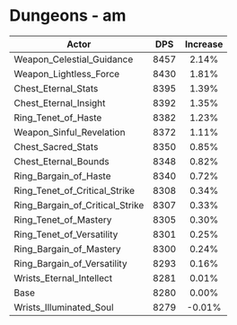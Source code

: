 # Dungeons - am
| Actor | DPS | Increase |
|---|:---:|:---:|
|Weapon_Celestial_Guidance|8457|2.14%|
|Weapon_Lightless_Force|8430|1.81%|
|Chest_Eternal_Stats|8395|1.39%|
|Chest_Eternal_Insight|8392|1.35%|
|Ring_Tenet_of_Haste|8382|1.23%|
|Weapon_Sinful_Revelation|8372|1.11%|
|Chest_Sacred_Stats|8350|0.85%|
|Chest_Eternal_Bounds|8348|0.82%|
|Ring_Bargain_of_Haste|8340|0.72%|
|Ring_Tenet_of_Critical_Strike|8308|0.34%|
|Ring_Bargain_of_Critical_Strike|8307|0.33%|
|Ring_Tenet_of_Mastery|8305|0.30%|
|Ring_Tenet_of_Versatility|8301|0.25%|
|Ring_Bargain_of_Mastery|8300|0.24%|
|Ring_Bargain_of_Versatility|8293|0.16%|
|Wrists_Eternal_Intellect|8281|0.01%|
|Base|8280|0.00%|
|Wrists_Illuminated_Soul|8279|-0.01%|
